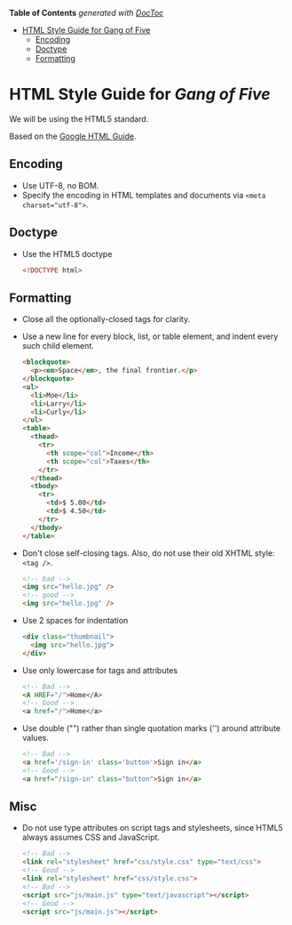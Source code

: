 **Table of Contents**  *generated with [DocToc](http://doctoc.herokuapp.com/)*

- [HTML Style Guide for Gang of Five](#html-style-guide-for-gang-of-five)
	- [Encoding](#encoding)
	- [Doctype](#doctype)
	- [Formatting](#formatting)

# HTML Style Guide for *Gang of Five*

We will be using the HTML5 standard.

Based on the [Google HTML Guide](http://google-styleguide.googlecode.com/svn/trunk/htmlcssguide.xml).

## Encoding
 - Use UTF-8, no BOM.
 - Specify the encoding in HTML templates and documents via `<meta charset="utf-8">`.

## Doctype
 - Use the HTML5 doctype

    ~~~html
    <!DOCTYPE html>
    ~~~
    
## Formatting
 - Close all the optionally-closed tags for clarity.
 - Use a new line for every block, list, or table element, and indent every such child element.
    ~~~html
    <blockquote>
      <p><em>Space</em>, the final frontier.</p>
    </blockquote>
    <ul>
      <li>Moe</li>
      <li>Larry</li>
      <li>Curly</li>
    </ul>
    <table>
      <thead>
        <tr>
          <th scope="col">Income</th>
          <th scope="col">Taxes</th>
        </tr>
      </thead>
      <tbody>
        <tr>
          <td>$ 5.00</td>
          <td>$ 4.50</td>
        </tr>
      </tbody>
    </table>
    ~~~
 
 - Don't close self-closing tags. Also, do not use their old XHTML style: `<tag />`.
    ~~~html
    <!-- bad -->
    <img src="hello.jpg" />
    <!-- good -->
    <img src="hello.jpg" />
    ~~~

 - Use 2 spaces for indentation

    ~~~html
    <div class="thumbnail">
      <img src="hello.jpg">
    </div>
    ~~~
 - Use only lowercase for tags and attributes

    ~~~html
    <!-- Bad -->
    <A HREF="/">Home</A>
    <!-- Good -->
    <a href="/">Home</a>
    ~~~

 - Use double ("") rather than single quotation marks ('') around attribute values.

    ~~~html
    <!-- Bad -->
    <a href='/sign-in' class='button'>Sign in</a>
    <!-- Good -->
    <a href="/sign-in" class="button">Sign in</a>
    ~~~
## Misc
 - Do not use type attributes on script tags and stylesheets, since HTML5 always assumes CSS and JavaScript.

    ~~~html
    <!-- Bad -->
    <link rel="stylesheet" href="css/style.css" type="text/css">
    <!-- Good -->
    <link rel="stylesheet" href="css/style.css">
    <!-- Bad -->
    <script src="js/main.js" type="text/javascript"></script>
    <!-- Good -->
    <script src="js/main.js"></script>
    ~~~

